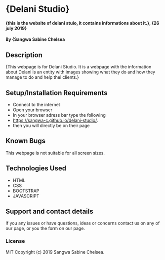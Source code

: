 # {Delani Studio}
#### {this is the website of delani stuio, it contains informations about it.}, {26 july 2019}
#### By **{Sangwa Sabine Chelsea**
## Description
{This webpage is for Delani Studio. It is a webpage with the information about Delani is an entity with images showing what they do and how they manage to do and help thei clients.}
## Setup/Installation Requirements
* Connect to the internet
* Open your browser
* In your browser adress bar type the following
* https://sangwa-c.github.io/delani-studio/.
* then you will directly be on their page

## Known Bugs
This webpage is not suitable for all screen sizes.

## Technologies Used
* HTML 
* CSS
* BOOTSTRAP
* JAVASCRIPT

## Support and contact details
If you any issues or have questions, ideas or concerns contact us on any of our page, or you the form on our page.
### License
MIT Copyright (c) 2019 Sangwa Sabine Chelsea.


